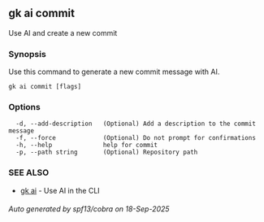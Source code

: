 ## gk ai commit

Use AI and create a new commit

### Synopsis


Use this command to generate a new commit message with AI.


```
gk ai commit [flags]
```

### Options

```
  -d, --add-description   (Optional) Add a description to the commit message
  -f, --force             (Optional) Do not prompt for confirmations
  -h, --help              help for commit
  -p, --path string       (Optional) Repository path
```

### SEE ALSO

* [gk ai](gk_ai.md)	 - Use AI in the CLI

###### Auto generated by spf13/cobra on 18-Sep-2025
